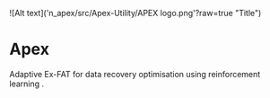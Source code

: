 ![Alt text]('n_apex/src/Apex-Utility/APEX logo.png'?raw=true "Title")

# Apex
Adaptive Ex-FAT for data recovery optimisation using reinforcement learning .

